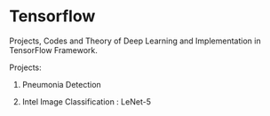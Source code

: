 # Tensorflow 

Projects, Codes and Theory of Deep Learning and Implementation in TensorFlow Framework.


Projects:

1. Pneumonia Detection

2. Intel Image Classification : LeNet-5
